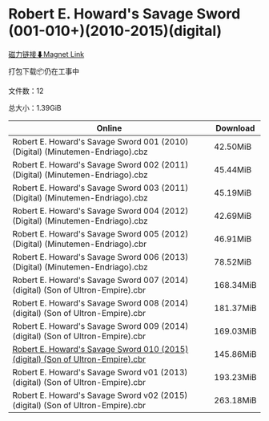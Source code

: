# Robert E. Howard's Savage Sword (001-010+)(2010-2015)(digital)

[磁力链接⬇Magnet Link](magnet:?xt=urn:btih:d9044df8961653e3e086819c79c523ea9c8e554c&dn=Robert%20E.%20Howard%27s%20Savage%20Sword%20%28001-010%2B%29%282010-2015%29%28digital%29)

打包下载📦仍在工事中

文件数：12

总大小：1.39GiB

Online | Download
--- | ---
Robert E. Howard's Savage Sword 001 (2010) (Digital) (Minutemen-Endriago).cbz | 42.50MiB
Robert E. Howard's Savage Sword 002 (2011) (Digital) (Minutemen-Endriago).cbz | 45.44MiB
Robert E. Howard's Savage Sword 003 (2011) (Digital) (Minutemen-Endriago).cbz | 45.19MiB
Robert E. Howard's Savage Sword 004 (2012) (Digital) (Minutemen-Endriago).cbz | 42.69MiB
Robert E. Howard's Savage Sword 005 (2012) (Digital) (Minutemen-Endriago).cbr | 46.91MiB
Robert E. Howard's Savage Sword 006 (2013) (Digital) (Minutemen-Endriago).cbz | 78.52MiB
Robert E. Howard's Savage Sword 007 (2014) (digital) (Son of Ultron-Empire).cbr | 168.34MiB
Robert E. Howard's Savage Sword 008 (2014) (digital) (Son of Ultron-Empire).cbr | 181.37MiB
Robert E. Howard's Savage Sword 009 (2014) (digital) (Son of Ultron-Empire).cbr | 169.03MiB
[Robert E. Howard's Savage Sword 010 (2015) (digital) (Son of Ultron-Empire).cbr](https://github.com/alicewish/markdown/blob/master/comic/Robert-E-Howards-Savage-Sword-010-2015-digital-Son-of-Ultron-Empire-cbr.md) | 145.86MiB
Robert E. Howard's Savage Sword v01 (2013) (digital) (Son of Ultron-Empire).cbr | 193.23MiB
Robert E. Howard's Savage Sword v02 (2015) (digital) (Son of Ultron-Empire).cbr | 263.18MiB